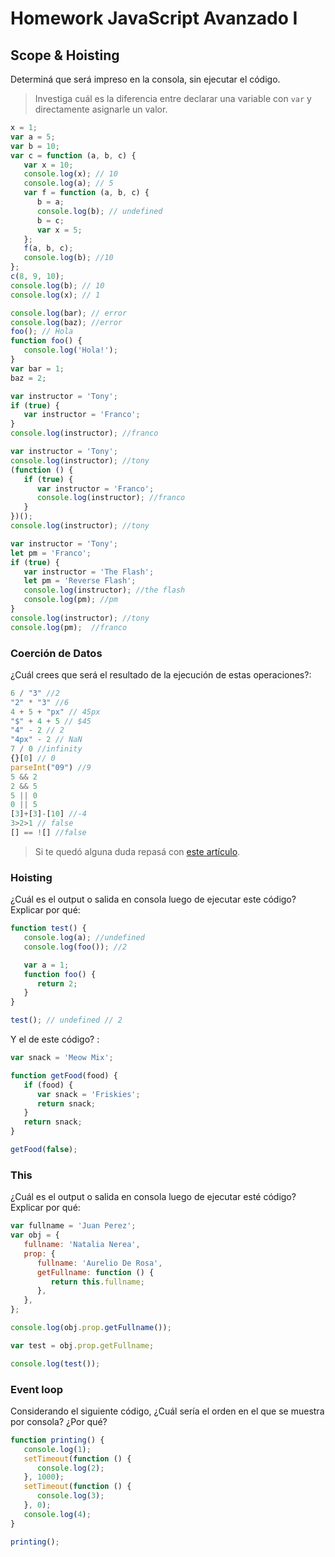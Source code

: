# Homework JavaScript Avanzado I

## Scope & Hoisting

Determiná que será impreso en la consola, sin ejecutar el código.

> Investiga cuál es la diferencia entre declarar una variable con `var` y directamente asignarle un valor.

```javascript
x = 1;
var a = 5; 
var b = 10;
var c = function (a, b, c) {
   var x = 10;
   console.log(x); // 10
   console.log(a); // 5
   var f = function (a, b, c) {
      b = a;
      console.log(b); // undefined
      b = c;
      var x = 5;
   };
   f(a, b, c);
   console.log(b); //10
};
c(8, 9, 10); 
console.log(b); // 10
console.log(x); // 1
```

```javascript
console.log(bar); // error
console.log(baz); //error
foo(); // Hola
function foo() {
   console.log('Hola!');
}
var bar = 1;
baz = 2;
```

```javascript
var instructor = 'Tony';
if (true) {
   var instructor = 'Franco';
}
console.log(instructor); //franco
```

```javascript
var instructor = 'Tony';
console.log(instructor); //tony
(function () {
   if (true) {
      var instructor = 'Franco';
      console.log(instructor); //franco
   }
})();
console.log(instructor); //tony
```

```javascript
var instructor = 'Tony';
let pm = 'Franco';
if (true) {
   var instructor = 'The Flash';
   let pm = 'Reverse Flash';
   console.log(instructor); //the flash
   console.log(pm); //pm
}
console.log(instructor); //tony
console.log(pm);  //franco
```

### Coerción de Datos

¿Cuál crees que será el resultado de la ejecución de estas operaciones?:

```javascript
6 / "3" //2
"2" * "3" //6
4 + 5 + "px" // 45px
"$" + 4 + 5 // $45
"4" - 2 // 2
"4px" - 2 // NaN
7 / 0 //infinity
{}[0] // 0
parseInt("09") //9
5 && 2 
2 && 5
5 || 0
0 || 5
[3]+[3]-[10] //-4
3>2>1 // false
[] == ![] //false
```

> Si te quedó alguna duda repasá con [este artículo](http://javascript.info/tutorial/object-conversion).

### Hoisting

¿Cuál es el output o salida en consola luego de ejecutar este código? Explicar por qué:

```javascript
function test() {
   console.log(a); //undefined
   console.log(foo()); //2 

   var a = 1;
   function foo() {
      return 2;
   }
}

test(); // undefined // 2
```

Y el de este código? :

```javascript
var snack = 'Meow Mix';

function getFood(food) {
   if (food) {
      var snack = 'Friskies';
      return snack;
   }
   return snack;
}

getFood(false);
```

### This

¿Cuál es el output o salida en consola luego de ejecutar esté código? Explicar por qué:

```javascript
var fullname = 'Juan Perez';
var obj = {
   fullname: 'Natalia Nerea',
   prop: {
      fullname: 'Aurelio De Rosa',
      getFullname: function () {
         return this.fullname;
      },
   },
};

console.log(obj.prop.getFullname());

var test = obj.prop.getFullname;

console.log(test());
```

### Event loop

Considerando el siguiente código, ¿Cuál sería el orden en el que se muestra por consola? ¿Por qué?

```javascript
function printing() {
   console.log(1);
   setTimeout(function () {
      console.log(2);
   }, 1000);
   setTimeout(function () {
      console.log(3);
   }, 0);
   console.log(4);
}

printing();
```
